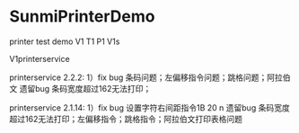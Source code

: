 # SunmiPrinterDemo
printer test demo 
V1 T1 P1 V1s


V1printerservice

printerservice 2.2.2:
1）fix bug 条码问题；左偏移指令问题；跳格问题；阿拉伯文
遗留bug 条码宽度超过162无法打印；


printerservice 2.1.14:
1）fix bug  设置字符右间距指令1B	20	n
遗留bug 条码宽度超过162无法打印；左偏移指令；跳格指令；阿拉伯文打印表格问题

